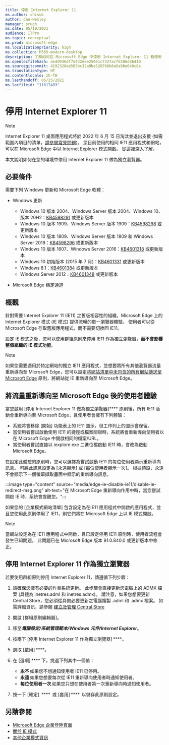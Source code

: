 ```yaml
---
title: 停用 Internet Explorer 11
ms.author: shisub
author: dan-wesley
manager: srugh
ms.date: 05/19/2021
audience: ITPro
ms.topic: conceptual
ms.prod: microsoft-edge
ms.localizationpriority: high
ms.collection: M365-modern-desktop
description: 了解如何在 Microsoft Edge 中停用 Internet Explorer 11 和使用 Internet Explorer 模式。
ms.openlocfilehash: ae4d936df7e432eee250e1c7327acfd206d86410
ms.sourcegitcommit: 4192328ee585bc32a9be528766b8a5a98e046c8e
ms.translationtype: HT
ms.contentlocale: zh-TW
ms.lasthandoff: 06/25/2021
ms.locfileid: "11617483"
---
```

# <a name="disable-internet-explorer-11"></a>停用 Internet Explorer 11

>[!Note]
> Internet Explorer 11 桌面應用程式將於 2022 年 6 月 15 日淘汰並退出支援 (如需範圍內項目的清單，[請參閱常見問題](https://techcommunity.microsoft.com/t5/windows-it-pro-blog/internet-explorer-11-desktop-app-retirement-faq/ba-p/2366549))。 您目前使用的相同 IE11 應用程式和網站，可以在 Microsoft Edge 中以 Internet Explorer 模式開啟。 [從這裡深入了解](https://blogs.windows.com/windowsexperience/2021/05/19/the-future-of-internet-explorer-on-windows-10-is-in-microsoft-edge/)。

本文說明如何在您的環境中停用 Internet Explorer 11 做為獨立瀏覽器。

## <a name="prerequisites"></a>必要條件

需要下列 Windows 更新和 Microsoft Edge 軟體：

- Windows 更新

  - Windows 10 版本 2004、Windows Server 版本 2004、Windows 10、版本 20H2：[KB4598291](https://support.microsoft.com/topic/february-2-2021-kb4598291-os-builds-19041-789-and-19042-789-preview-6a766199-a4f1-616e-1f5c-58bdc3ca5e3b) 或更新版本
  - Windows 10 版本 1909、Windows Server 版本 1909：[KB4598298](https://support.microsoft.com/topic/january-21-2021-kb4598298-os-build-18363-1350-preview-02dfd9ba-91a2-1b82-dede-42f288c02511) 或更新版本
  - Windows 10 版本 1809、Windows Server 版本 1809 和 Windows Server 2019：[KB4598296](https://support.microsoft.com/topic/january-21-2021-kb4598296-os-build-17763-1728-preview-4c0931ff-45b7-ff59-5e00-c03b5afb363d) 或更新版本
  - Windows 10 版本 1607、Windows Server 2016：[KB4601318](https://support.microsoft.com/topic/february-9-2021-kb4601318-os-build-14393-4225-c5e3de6c-e3e6-ffb5-6197-48b9ce16446e) 或更新版本
   - Windows 10 初始版本 (2015 年 7 月)：[KB4601331](https://support.microsoft.com/office/february-9-2021%e2%80%94kb4601331-os-build-10240-18842-6227d078-fef3-8d67-27e0-1882e6cb79ff?ui=en-US&rs=en-US&ad=US) 或更新版本
  - Windows 8.1：[KB4601384](https://support.microsoft.com/topic/february-9-2021-kb4601384-monthly-rollup-16bdbb75-dd4b-2910-abc5-7891c9756b96) 或更新版本
  - Windows Server 2012：[KB4601348](https://support.microsoft.com/topic/february-9-2021-kb4601348-monthly-rollup-2c338c0c-73d6-fb80-cc91-f1a86e80db0c) 或更新版本
  
- Microsoft Edge 穩定通道


## <a name="overview"></a>概觀

針對需要 Internet Explorer 11 (IE11) 之舊版相容性的組織，Microsoft Edge 上的 Internet Explorer 模式 (IE 模式) 提供流暢的單一瀏覽器體驗。 使用者可以從 Microsoft Edge 存取舊版應用程式，而不需要切換回 IE11。

設定 IE 模式之後，您可以使用群組原則來停用 IE11 作為獨立瀏覽器，**而不會影響整個組織的 IE 模式功能**。

> [!NOTE]
> 如果您需要適用於特定網站的獨立 IE11 應用程式，並想要將所有其他瀏覽器流量重新導向至 Microsoft Edge，您可以設定[將網站清單中未包含的所有網站傳送至 Microsoft Edge](./edge-ie-mode-policies.md#redirect-sites-from-ie-to-microsoft-edge) 原則，將網站從 IE 重新導向至 Microsoft Edge。

## <a name="user-experience-after-redirecting-traffic-to-microsoft-edge"></a>將流量重新導向至 Microsoft Edge 後的使用者體驗

當您啟用 [停用 Internet Explorer 11 做為獨立瀏覽器]**** 原則後，所有 IE11 活動會重新導向至 Microsoft Edge，且使用者會擁有下列體驗：

- 系統將會移除 [開始] 功能表上的 IE11 圖示，但工作列上的圖示會保留。
- 當使用者嘗試啟動使用 IE11 的捷徑或檔案關聯時，系統將會重新導向使用者以在 Microsoft Edge 中開啟相同的檔案/URL。
- 當使用者嘗試直接以 iexplore.exe 二進位檔啟動 IE11 時，會改為啟動 Microsoft Edge。

在設定此體驗的原則時，您可以選擇為嘗試啟動 IE11 的每位使用者顯示重新導向訊息。 可將此訊息設定為 [永遠顯示] 或 [每位使用者顯示一次]。 根據預設，永遠不會顯示下一個螢幕擷取畫面中顯示的重新導向訊息。

:::image type="content" source="media/edge-ie-disable-ie11/disable-ie-redirect-msg.png" alt-text="在 Microsoft Edge 重新導向作用中時，當您嘗試開啟 IE 時，系統會提醒您。":::

如果您的 [企業模式網站清單] 包含設定為在IE11 應用程式中開啟的應用程式，並且您使用此原則停用了 IE11，則它們將在 Microsoft Edge 上以 IE 模式開啟。
> [!NOTE]
> 當網站設定為在 IE11 應用程式中開啟，且已設定停用 IE11 原則時，使用者流程會發生已知問題。 此問題已在 Microsoft Edge 版本 91.0.840.0 或更新版本中修正。

## <a name="disable-internet-explorer-11-as-a-standalone-browser"></a>停用 Internet Explorer 11 作為獨立瀏覽器

若要使用群組原則停用 Internet Explorer 11，請遵循下列步驟：

1. 請確保您擁有必要的作業系統更新。 此步驟會直接更新您電腦上的 ADMX 檔案 (具體為 inetres.adml 和 inetres.admx)。 請注意，如果您想要更新 Central Store，您必須從具備必要更新之電腦複製 .adml 和 .admx 檔案。 如需詳細資訊，請參閱 [建立及管理 Central Store](/troubleshoot/windows-client/group-policy/create-and-manage-central-store)
2. 開啟 [群組原則編輯器]。
3. 移至***電腦設定/系統管理範本/Windows 元件/Internet Explorer***。 
4. 按兩下 [停用 Internet Explorer 11 作為獨立瀏覽器] ****。
5. 選取 [啟用] ****。
6. 在 [選項] **** 下，挑選下列其中一個值：

   - **永不** 如果您不想通知使用者 IE11 已停用。
   - **永遠** 如果您想要每次從 IE11 重新導向使用者時通知使用者。
   - **每位使用者一次** 如果您只想在使用者第一次重新導向時通知使用者。

7. 按一下 [確定]  ****  或 [套用] ****  以儲存此原則設定。

## <a name="see-also"></a>另請參閱

- [Microsoft Edge 企業登陸頁面](https://aka.ms/EdgeEnterprise)
- [關於 IE 模式](./edge-ie-mode.md)
- [其他企業模式資訊](/internet-explorer/ie11-deploy-guide/enterprise-mode-overview-for-ie11)
